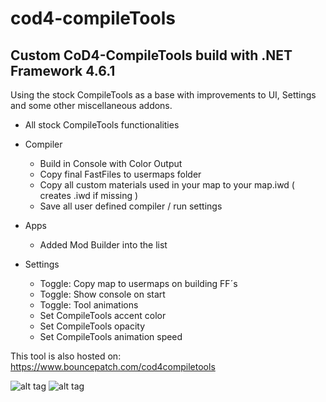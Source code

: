 # cod4-compileTools
Custom CoD4-CompileTools build with .NET Framework 4.6.1
---

Using the stock CompileTools as a base with improvements to UI, 
Settings and some other miscellaneous addons.

+ All stock CompileTools functionalities

+ Compiler
  - Build in Console with Color Output
  - Copy final FastFiles to usermaps folder
  - Copy all custom materials used in your map 
    to your map.iwd ( creates .iwd if missing )
  - Save all user defined compiler / run settings
  
+ Apps
  - Added Mod Builder into the list

+ Settings 
  - Toggle: Copy map to usermaps on building FF´s
  - Toggle: Show console on start
  - Toggle: Tool animations
  - Set CompileTools accent color
  - Set CompileTools opacity
  - Set CompileTools animation speed
  

This tool is also hosted on: https://www.bouncepatch.com/cod4compiletools  

![alt tag](https://i.imgur.com/lkhaNC2.jpg "Main") ![alt tag](https://i.imgur.com/rmNXdsg.jpg "Settings")
